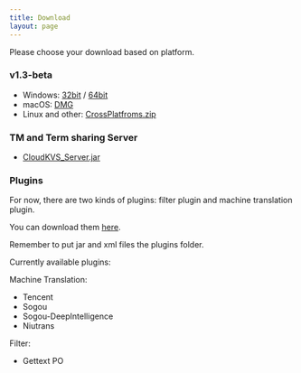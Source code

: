 ```yaml
---
title: Download
layout: page
---
```


Please choose your download based on platform.

### v1.3-beta

* Windows: [32bit](https://github.com/xulihang/BasicCAT/releases/download/v1.3-beta/BasicCAT-windows-x86.exe) /  [64bit](https://github.com/xulihang/BasicCAT/releases/download/v1.3-beta/BasicCAT-windows-x64.exe)
* macOS:  [DMG](https://github.com/xulihang/BasicCAT/releases/download/v1.3-beta/BasicCAT_mac.dmg)
* Linux and other:  [CrossPlatfroms.zip](https://github.com/xulihang/BasicCAT/releases/download/v1.3-beta/BasicCAT-crossplatforms.zip)


### TM and Term sharing Server

*  [CloudKVS_Server.jar](https://github.com/xulihang/BasicCAT/releases/download/v1.2-beta2/CloudKVS_Server.jar)


### Plugins

For now, there are two kinds of plugins: filter plugin and machine translation plugin.

You can download them [here](https://github.com/xulihang/BasicCAT/releases/download/plugins/all_plugins.zip).

Remember to put jar and xml files the plugins folder.

Currently available plugins:

Machine Translation:

* Tencent 
* Sogou
* Sogou-DeepIntelligence
* Niutrans


Filter:

* Gettext PO

